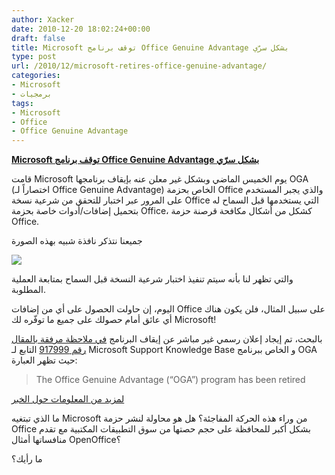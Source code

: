 ```yaml
---
author: Xacker
date: 2010-12-20 18:02:24+00:00
draft: false
title: Microsoft توقف برنامج Office Genuine Advantage بشكل سرّي
type: post
url: /2010/12/microsoft-retires-office-genuine-advantage/
categories:
- Microsoft
- برمجيات
tags:
- Microsoft
- Office
- Office Genuine Advantage
---
```


**[Microsoft توقف برنامج Office Genuine Advantage بشكل سرّي](http://www.it-scoop.com/2010/12/microsoft-retires-office-genuine-advantage)**


قامت Microsoft يوم الخميس الماضي وبشكل غير معلن عنه بإيقاف برنامجها OGA (اختصاراً لـ Office Genuine Advantage) الخاص بحزمة Office والذي يجبر المستخدم على المرور عبر اختبار للتحقق من شرعية نسخة Office التي يستخدمها قبل السماح له بتحميل إضافات/أدوات خاصة بحزمة Office، كشكل من أشكال مكافحة قرصنة حزمة Office.

جميعنا نتذكر نافذة شبيه بهذه الصورة


[![](http://www.it-scoop.com/wp-content/uploads/2010/12/eb_office2007_genuine_1.png)
](http://www.it-scoop.com/2010/12/microsoft-retires-office-genuine-advantage)


والتي تظهر لنا بأنه سيتم تنفيذ اختبار شرعية النسخة قبل السماح بمتابعة العملية المطلوبة.

اليوم، إن حاولت الحصول على أي من إضافات Office على سبيل المثال، فلن يكون هناك أي عائق أمام حصولك على جميع ما توفّره لك Microsoft!

بالبحث، تم إيجاد إعلان رسمي غير مباشر عن إيقاف البرنامج [في ملاحظة مرفقة بالمقال رقم 917999](http://support.microsoft.com/kb/917999) التابع لـ Microsoft Support Knowledge Base و الخاص ببرنامج OGA حيث تظهر العبارة:


<blockquote>The Office Genuine Advantage (“OGA”) program has been retired</blockquote>


[لمزيد من المعلومات حول الخبر](http://www.zdnet.com/blog/bott/microsoft-quietly-shuts-down-office-genuine-advantage-program/2798?tag=nl.e539)

ما الذي تبتغيه Microsoft من وراء هذه الحركة المفاجئة؟ هل هو محاولة لنشر حزمة Office بشكل أكبر للمحافظة على حجم حصتها من سوق التطبيقات المكتبية مع تقدم منافساتها أمثال OpenOffice؟

ما رأيك؟
